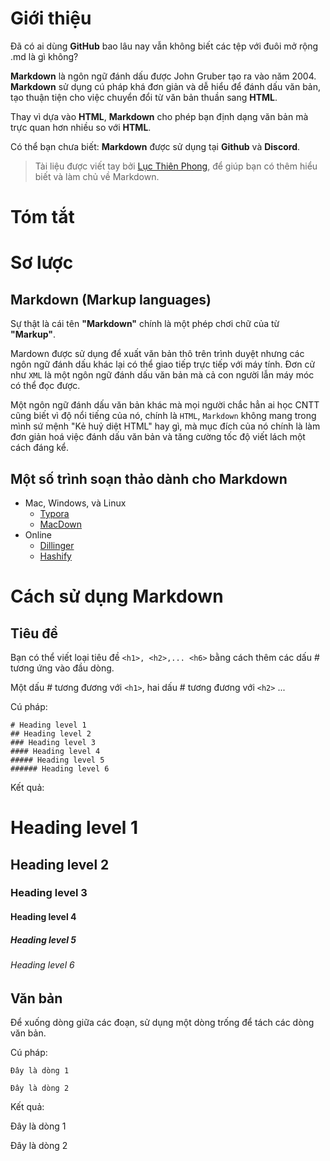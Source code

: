 # Giới thiệu

Đã có ai dùng **GitHub** bao lâu nay vẫn không biết các tệp với đuôi mở rộng .md là gì không?

**Markdown** là ngôn ngữ đánh dấu được John Gruber tạo ra vào năm 2004. **Markdown** sử dụng cú pháp khá đơn giản và dễ hiểu để đánh dấu văn bản, tạo thuận tiện cho việc chuyển đổi từ văn bản thuần sang **HTML**.

Thay vì dựa vào **HTML**, **Markdown** cho phép bạn định dạng văn bản mà trực quan hơn nhiều so với **HTML**.

Có thể bạn chưa biết: **Markdown** được sử dụng tại **Github** và **Discord**.

> Tài liệu được viết tay bởi [Lục Thiên Phong](https://github.com/lucthienphong1120), để giúp bạn có thêm hiểu biết và làm chủ về Markdown.

# Tóm tắt



# Sơ lược

## Markdown (Markup languages)

Sự thật là cái tên **"Markdown"** chính là một phép chơi chữ của từ **"Markup"**.

Mardown được sử dụng để xuất văn bản thô trên trình duyệt nhưng các ngôn ngữ đánh dấu khác lại có thể giao tiếp trực tiếp với máy tính. Đơn cử như `XML` là một ngôn ngữ đánh dấu văn bản mà cả con người lẫn máy móc có thể đọc được.

Một ngôn ngữ đánh dấu văn bản khác mà mọi người chắc hẳn ai học CNTT cũng biết vì độ nổi tiếng của nó, chính là `HTML`, `Markdown` không mang trong mình sứ mệnh "Kẻ huỷ diệt HTML" hay gì, mà mục đích của nó chính là làm đơn giản hoá việc đánh dấu văn bản và tăng cường tốc độ viết lách một cách đáng kể.

## Một số trình soạn thảo dành cho Markdown

- Mac, Windows, và Linux
  - [Typora](https://typora.io/)
  - [MacDown](https://macdown.uranusjr.com/)
- Online
  - [Dillinger](https://dillinger.io/)
  - [Hashify](https://hashify.me/)

# Cách sử dụng Markdown

## Tiêu đề

Bạn có thể viết loại tiêu đề `<h1>, <h2>,... <h6>` bằng cách thêm các dấu # tương ứng vào đầu dòng.

Một dấu # tương đương với `<h1>`, hai dấu # tương đương với `<h2>` ...

Cú pháp:
```
# Heading level 1
## Heading level 2
### Heading level 3
#### Heading level 4
##### Heading level 5
###### Heading level 6
```
Kết quả:

# Heading level 1
## Heading level 2
### Heading level 3
#### Heading level 4
##### Heading level 5
###### Heading level 6

## Văn bản

Để xuống dòng giữa các đoạn, sử dụng một dòng trống để tách các dòng văn bản.

Cú pháp:
```
Đây là dòng 1

Đây là dòng 2
```
Kết quả:

Đây là dòng 1

Đây là dòng 2


















